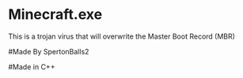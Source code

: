 # Minecraft.exe

This is a trojan virus that will overwrite the Master Boot Record (MBR)

#Made By SpertonBalls2

#Made in C++

